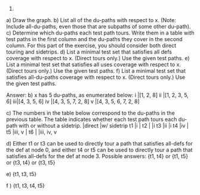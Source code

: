 1.
a) Draw the graph.
b) List all of the du-paths with respect to x. (Note: Include all-du-paths, even those that are subpaths of some other du-path).
c) Determine which du-paths each test path tours. Write them in a table with test paths
in the first column and the du-paths they cover in the second column. For this part of the exercise, you should consider both direct touring and sidetrips.
d) List a minimal test set that satisfies all defs coverage with respect to x. (Direct tours only.) Use the given test paths.
e) List a minimal test set that satisfies all uses coverage with respect to x. (Direct tours only.) Use the given test paths.
f) List a minimal test set that satisfies all-du-paths coverage with respect to x. (Direct tours only.) Use the given test paths.

Answer:
b) x has 5 du-paths, as enumerated below:
i  |[1, 2, 8]
ii |[1, 2, 3, 5, 6]
iii|[4, 3, 5, 6]
iv |[4, 3, 5, 7, 2, 8]
v  |[4, 3, 5, 6, 7, 2, 8]

c) The numbers in the table below correspond to the du-paths in the previous table. The
table indicates whether each test path tours each du-path with or without a sidetrip.
   |direct |w/ sidetrip
t1 |i      |
t2 |       |i
t3 |ii     |i
t4 |iv	   |
t5 |iii, v |
t6 |       |iii, iv, v

d) Either t1 or t3 can be used to directly tour a path that satisfies all-defs for the def at node 0, and either t4 or t5 can be used to
directly tour a path that satisfies all-defs for the def at node 3.
Possible answers: {t1, t4} or {t1, t5} or {t3, t4} or {t3, t5}

e) {t1, t3, t5}

f ) {t1, t3, t4, t5}

